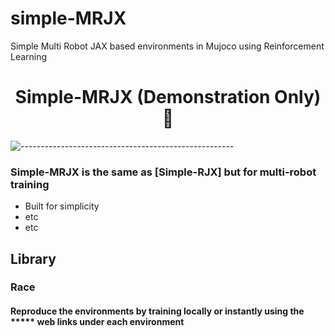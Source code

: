 # simple-MRJX

Simple Multi Robot JAX based environments in Mujoco using Reinforcement Learning

<div align="center">

# Simple-MRJX (Demonstration Only) :rocket:

</div>

![-----------------------------------------------------](https://raw.githubusercontent.com/andreasbm/readme/master/assets/lines/aqua.png)


### Simple-MRJX is the same as [Simple-RJX] but for multi-robot training

+ Built for simplicity
+ etc
+ etc

## Library

### Race


#### Reproduce the environments by training locally or instantly using the ***** web links under each environment
